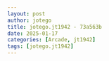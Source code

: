 ```yaml
---
layout: post
author: jotego
title: jotego.jt1942 - 73a563b
date: 2025-01-17
categories: [Arcade, jt1942]
tags: [jotego.jt1942]
---
```


